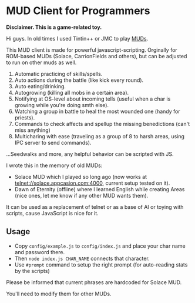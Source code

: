 
# MUD Client for Programmers

**Disclaimer. This is a game-related toy.** 

Hi guys. In old times I used Tintin++ or JMC to play [MUDs](https://en.wikipedia.org/wiki/MUD). 

This MUD client is made for powerful javascript-scripting. Orginally for ROM-based MUDs (Solace, CarrionFields and others),
but can be adjusted to run on other muds as well.

1. Automatic practicing of skills/spells.
2. Auto actions during the battle (like kick every round).
3. Auto eating/drinking.
4. Autogrowing (killing all mobs in a certain area).
5. Notifying at OS-level about incoming tells (useful when a char is growing while you're doing smth else).
5. Watching a group in battle to heal the most wounded one (handy for priests).
6. Commands to check affects and spellup the missing benedictions (can't miss anything)
7. Multicharing with ease (traveling as a group of 8 to harsh areas, using IPC server to send commands).

...Seedwalks and more, any helpful behavior can be scripted with JS.

I wrote this in the memory of old MUDs:

- Solace MUD which I played so long ago (now works at <telnet://solace.appcasion.com:4000>, current setup tested on it).
- Dawn of Eternity (offline) where I learned English while creating Areas (nice ones, let me know if any other MUD wants them).

It can be used as a replacement of telnet or as a base of AI or toying with scripts, cause JavaScript is nice for it.

## Usage

- Copy `config/example.js` to `config/index.js` and place your char name and password there.
- Then `node index.js CHAR_NAME` connects that character.
- Use `#prompt` command to setup the right prompt (for auto-reading stats by the scripts)

Please be informed that current phrases are hardcoded for Solace MUD. 

You'll need to modify them for other MUDs. 

